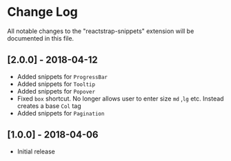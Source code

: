 # Change Log
All notable changes to the "reactstrap-snippets" extension will be documented in this file.

## [2.0.0] - 2018-04-12

- Added snippets for `ProgressBar`
- Added snippets for `Tooltip`
- Added snippets for `Popover`
- Fixed `box` shortcut. No longer allows user to enter size `md` ,`lg` etc. Instead creates a base `Col` tag
- Added snippets for `Pagination`

## [1.0.0] - 2018-04-06
- Initial release